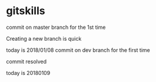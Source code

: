 # gitskills


commit on master branch for the 1st time

Creating a new branch is quick

today is 2018/01/08
commit on dev branch for the first time 


commit resolved

today is 20180109